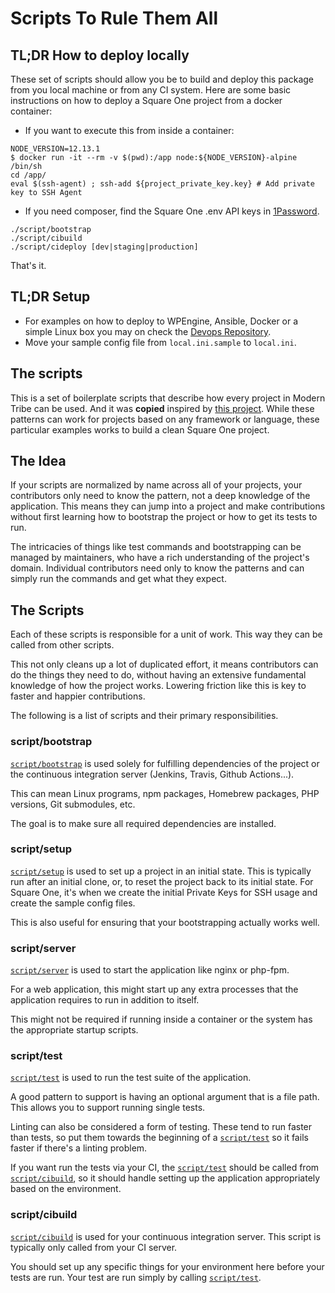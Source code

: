 # Scripts To Rule Them All

## TL;DR How to deploy locally

These set of scripts should allow you be to build and deploy this package from you local machine or from any CI system. Here are some basic instructions on how to deploy a Square One project from a docker container:

* If you want to execute this from inside a container:
```shell
NODE_VERSION=12.13.1
$ docker run -it --rm -v $(pwd):/app node:${NODE_VERSION}-alpine /bin/sh
cd /app/
eval $(ssh-agent) ; ssh-add ${project_private_key.key} # Add private key to SSH Agent
```
* If you need composer, find the Square One .env API keys in [1Password](https://moderntribe.1password.com/vaults/all/allitems/ydscklaxsrcy3l6rwoqoqz4xwa).

```shell
./script/bootstrap
./script/cibuild
./script/cideploy [dev|staging|production]
```

That's it.

## TL;DR Setup

* For examples on how to deploy to WPEngine, Ansible, Docker or a simple Linux box you may on check the [Devops Repository](https://github.com/moderntribe/DevOps/tree/master/Deploy%20Scripts).
* Move your sample config file from `local.ini.sample` to `local.ini`.

## The scripts

This is a set of boilerplate scripts that describe how every project in Modern Tribe can be used.
And it was **copied** inspired by [this project](http://githubengineering.com/scripts-to-rule-them-all/). While these patterns can work for projects based on any framework or language, these particular examples works to build a clean Square One project.

## The Idea

If your scripts are normalized by name across all of your projects, your
contributors only need to know the pattern, not a deep knowledge of the
application. This means they can jump into a project and make contributions
without first learning how to bootstrap the project or how to get its tests to
run.

The intricacies of things like test commands and bootstrapping can be managed by
maintainers, who have a rich understanding of the project's domain. Individual
contributors need only to know the patterns and can simply run the commands and
get what they expect.

## The Scripts

Each of these scripts is responsible for a unit of work. This way they can be
called from other scripts.

This not only cleans up a lot of duplicated effort, it means contributors can do
the things they need to do, without having an extensive fundamental knowledge of
how the project works. Lowering friction like this is key to faster and happier
contributions.

The following is a list of scripts and their primary responsibilities.

### script/bootstrap

[`script/bootstrap`][bootstrap] is used solely for fulfilling dependencies of the project or the continuous integration server (Jenkins, Travis, Github Actions...).

This can mean Linux programs, npm packages, Homebrew packages, PHP versions, Git submodules, etc.

The goal is to make sure all required dependencies are installed.


### script/setup

[`script/setup`][setup] is used to set up a project in an initial state.
This is typically run after an initial clone, or, to reset the project back to
its initial state. For Square One, it's when we create the initial Private Keys for SSH usage and create the sample config files.

This is also useful for ensuring that your bootstrapping actually works well.


### script/server

[`script/server`][server] is used to start the application like nginx or php-fpm.

For a web application, this might start up any extra processes that the
application requires to run in addition to itself.

This might not be required if running inside a container or the system has the appropriate startup scripts.


### script/test

[`script/test`][test] is used to run the test suite of the application.

A good pattern to support is having an optional argument that is a file path.
This allows you to support running single tests.

Linting can also be considered a form of testing. These tend to run faster than tests, so put them towards the beginning of a [`script/test`][test] so it fails faster if there's a linting problem.

If you want run the tests via your CI, the [`script/test`][test] should be called from [`script/cibuild`][cibuild], so it should handle setting up the application appropriately based on the environment.


### script/cibuild

[`script/cibuild`][cibuild] is used for your continuous integration server.
This script is typically only called from your CI server.

You should set up any specific things for your environment here before your tests
are run. Your test are run simply by calling [`script/test`][test].


[bootstrap]: script/bootstrap
[setup]: script/setup
[server]: script/server
[test]: script/test
[cibuild]: script/cibuild
